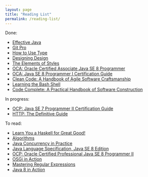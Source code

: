 ```yaml
---
layout: page
title: "Reading List"
permalink: /reading-list/
---
```


Done:

* [Effective Java][effective-java]
* [Git Pro][git-pro]
* [How to Use Type][how-to-use-type]
* [Designing Design][designing-design]
* [The Elements of Styles][elements-of-style]
* [OCA: Oracle Certified Associate Java SE 8 Programmer][ocajp]
* [OCA: Java SE 8 Programmer I Certification Guide][ocajp-manning]
* [Clean Code: A Handbook of Agile Software Craftsmanship][clean-code]
* [Learning the Bash Shell][bash-shell]
* [Code Complete: A Practical Handbook of Software Construction][code-complete]

In progress:

* [OCP: Java SE 7 Programmer II Certification Guide][ocpjp-manning]
* [HTTP: The Definitive Guide][http]

To read:

* [Learn You a Haskell for Great Good!][haskell]
* [Algorithms][algs4]
* [Java Concurrency in Practice][java-concurrency]
* [Java Language Specification, Java SE 8 Edition][jls-8]
* [OCP: Oracle Certified Professional Java SE 8 Programmer II][ocpjp]
* [OSGi in Action][osgi-in-action]
* [Mastering Regular Expressions][mastering-regex]
* [Java 8 in Action][java8-manning]

[algs4]: https://www.amazon.com/Algorithms-4th-Robert-Sedgewick/dp/032157351X
[clean-code]: https://www.amazon.com/Clean-Code-Handbook-Software-Craftsmanship/dp/0132350882
[code-complete]: https://www.amazon.com/Code-Complete-Practical-Handbook-Construction/dp/0735619670
[effective-java]: https://www.amazon.com/Effective-Java-2nd-Joshua-Bloch/dp/0321356683
[elements-of-style]: https://www.amazon.com/Elements-Style-Fourth-William-Strunk/dp/020530902X
[git-pro]: https://www.amazon.com/Pro-Git-Scott-Chacon/dp/1484200772
[haskell]: https://www.amazon.com/Learn-You-Haskell-Great-Good/dp/1593272839
[ocajp]: https://www.amazon.com/OCA-Certified-Associate-Programmer-1Z0-808/dp/1118957407
[ocpjp]: https://www.amazon.com/OCP-Certified-Professional-Programmer-1Z1-809/dp/1119067901
[ocajp-manning]: https://www.manning.com/books/oca-java-se-8-programmer-i-certification-guide
[ocpjp-manning]: https://www.manning.com/books/ocp-java-se-7-programmer-ii-certification-guide
[how-to-use-type]: https://www.amazon.com/How-Use-Type-Lindsey-Marshall/dp/1856698971
[designing-design]: https://www.amazon.com/Designing-Design-Kenya-Hara/dp/3037784504
[java-concurrency]: https://www.amazon.com/Java-Concurrency-Practice-Brian-Goetz/dp/0321349601
[jls-8]: https://www.amazon.com/Java-Language-Specification-SE/dp/013390069X
[bash-shell]: https://www.amazon.com/Learning-Bash-Shell-Cameron-Newham/dp/0596009658
[osgi-in-action]: https://www.manning.com/books/osgi-in-action
[mastering-regex]: https://www.amazon.com/Mastering-Regular-Expressions-Jeffrey-Friedl/dp/0596528124
[java8-manning]: https://www.manning.com/books/java-8-in-action
[http]: https://www.amazon.com/HTTP-Definitive-Guide-Guides/dp/1565925092
